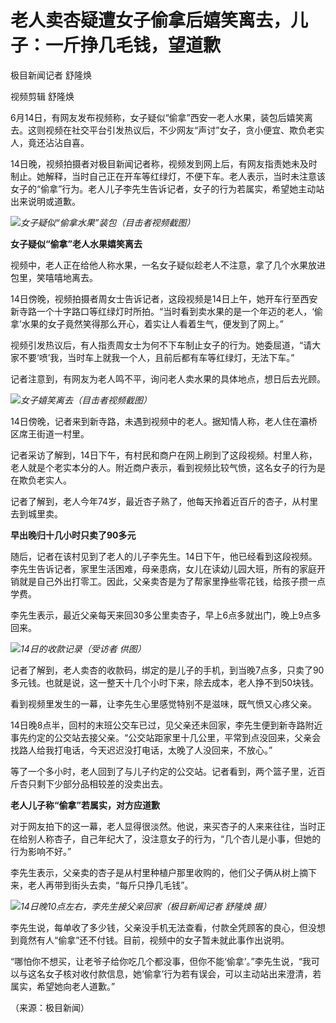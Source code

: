 

# 老人卖杏疑遭女子偷拿后嬉笑离去，儿子：一斤挣几毛钱，望道歉

极目新闻记者 舒隆焕

视频剪辑 舒隆焕

6月14日，有网友发布视频称，女子疑似“偷拿”西安一老人水果，装包后嬉笑离去。这则视频在社交平台引发热议后，不少网友“声讨”女子，贪小便宜、欺负老实人，竟还沾沾自喜。

14日晚，视频拍摄者对极目新闻记者称，视频发到网上后，有网友指责她未及时制止。她解释，当时自己正在开车等红绿灯，不便下车。老人表示，当时未注意该女子的“偷拿”行为。老人儿子李先生告诉记者，女子的行为若属实，希望她主动站出来说明或道歉。

![](https://inews.gtimg.com/om_bt/Or6RpJrmAZqesFJHjQzVRGZR5WVZup2AOfqPH-OVeKamoAA/1000)_女子疑似“偷拿水果”装包（目击者视频截图）_

**女子疑似“偷拿”老人水果嬉笑离去**

视频中，老人正在给他人称水果，一名女子疑似趁老人不注意，拿了几个水果放进包里，笑嘻嘻地离去。

14日傍晚，视频拍摄者周女士告诉记者，这段视频是14日上午，她开车行至西安新寺路一个十字路口等红绿灯时所拍。“当时看到卖水果的是一个年迈的老人，‘偷拿’水果的女子竟然笑得那么开心，着实让人看着生气，便发到了网上。”

视频引发热议后，有人指责周女士为何不下车制止女子的行为。她委屈道，“请大家不要‘喷’我，当时车上就我一个人，且前后都有车等红绿灯，无法下车。”

记者注意到，有网友为老人鸣不平，询问老人卖水果的具体地点，想日后去光顾。

![](https://inews.gtimg.com/om_bt/O0kvAoXz24pGc_E7UA77KG-SrArEJTT0hmICdnmt7MZioAA/1000)_女子嬉笑离去（目击者视频截图）_

14日傍晚，记者来到新寺路，未遇到视频中的老人。据知情人称，老人住在灞桥区席王街道一村里。

记者采访了解到，14日下午，有村民和商户在网上刷到了这段视频。村里人称，老人就是个老实本分的人。附近商户表示，看到视频比较气愤，这名女子的行为是在欺负老实人。

记者了解到，老人今年74岁，最近杏子熟了，他每天拎着近百斤的杏子，从村里去到城里卖。

**早出晚归十几小时只卖了90多元**

随后，记者在该村见到了老人的儿子李先生。14日下午，他已经看到这段视频。李先生告诉记者，家里生活困难，母亲患病，女儿在读幼儿园大班，所有的家庭开销就是自己外出打零工。因此，父亲卖杏是为了帮家里挣些零花钱，给孩子攒一点学费。

李先生表示，最近父亲每天来回30多公里卖杏子，早上6点多就出门，晚上9点多回来。

![](https://inews.gtimg.com/om_bt/OabcVhwmrK2kOsYGFp7-qzAdTC_YVL3Sh2j1_WriVD8wsAA/1000)_14日的收款记录（受访者
供图）_

记者了解到，老人卖杏的收款码，绑定的是儿子的手机，到当晚7点多，只卖了90多元钱。也就是说，这一整天十几个小时下来，除去成本，老人挣不到50块钱。

看到视频里发生的一幕，让李先生心里感觉特别不是滋味，既气愤又心疼父亲。

14日晚8点半，回村的末班公交车已过，见父亲还未回家，李先生便到新寺路附近事先约定的公交站去接父亲。“公交站距家里十几公里，平常到点没回来，父亲会找路人给我打电话，今天迟迟没打电话，太晚了人没回来，不放心。”

等了一个多小时，老人回到了与儿子约定的公交站。记者看到，两个篮子里，近百斤杏只剩下少部分品相较差的没卖出去。

**老人儿子称“偷拿”若属实，对方应道歉**

对于网友拍下的这一幕，老人显得很淡然。他说，来买杏子的人来来往往，当时正在给别人称杏子，自己年纪大了，没注意女子的行为，“几个杏儿是小事，但她的行为影响不好。”

李先生表示，父亲卖的杏子是从村里种植户那里收购的，他们父子俩从树上摘下来，老人再带到街头去卖，“每斤只挣几毛钱”。

![](https://inews.gtimg.com/om_bt/OapV_u8M3EpYKSqi6oO_9-7zSGLrqryGMSJqRzgr9bXNEAA/1000)_14日晚10点左右，李先生接父亲回家（极目新闻记者
舒隆焕 摄）_

李先生说，每单收了多少钱，父亲没手机无法查看，付款全凭顾客的良心，但没想到竟然有人“偷拿”还不付钱。目前，视频中的女子暂未就此事作出说明。

“哪怕你不想买，让老爷子给你吃几个都没事，但你不能‘偷拿’。”李先生说，“我可以与这名女子核对收付款信息，她‘偷拿’行为若有误会，可以主动站出来澄清，若属实，希望她向老人道歉。”

（来源：极目新闻）

